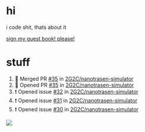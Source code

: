# hi
i code shit, thats about it

[sign my guest book! please!](https://github.com/Just-a-Unity-Dev/Just-a-Unity-Dev/issues/new?&body=Sign%20my%20guest%20book%20by%20placing%20your%20name%20in%20the%20title,%20how%27d%20you%20get%20to%20this%20page%20and%20why?%20Don%27t%20forget%20you%20have%20an%20entire%20notebook%20in%20your%20hands!)


# stuff
<!--START_SECTION:activity-->
1. 🎉 Merged PR [#35](https://github.com/2G2C/nanotrasen-simulator/pull/35) in [2G2C/nanotrasen-simulator](https://github.com/2G2C/nanotrasen-simulator)
2. 💪 Opened PR [#35](https://github.com/2G2C/nanotrasen-simulator/pull/35) in [2G2C/nanotrasen-simulator](https://github.com/2G2C/nanotrasen-simulator)
3. ❗️ Opened issue [#32](https://github.com/2G2C/nanotrasen-simulator/issues/32) in [2G2C/nanotrasen-simulator](https://github.com/2G2C/nanotrasen-simulator)
4. ❗️ Opened issue [#31](https://github.com/2G2C/nanotrasen-simulator/issues/31) in [2G2C/nanotrasen-simulator](https://github.com/2G2C/nanotrasen-simulator)
5. ❗️ Opened issue [#30](https://github.com/2G2C/nanotrasen-simulator/issues/30) in [2G2C/nanotrasen-simulator](https://github.com/2G2C/nanotrasen-simulator)
<!--END_SECTION:activity-->

![](https://github-profile-summary-cards.vercel.app/api/cards/profile-details?username=Just-a-Unity-Dev&theme=solarized_dark)
